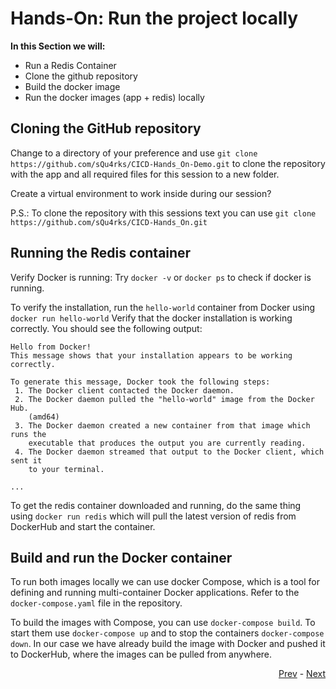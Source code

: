 # Hands-On: Run the project locally

**In this Section we will:**
* Run a Redis Container
* Clone the github repository
* Build the docker image
* Run the docker images (app + redis) locally

## Cloning the GitHub repository

Change to a directory of your preference and use `git clone https://github.com/sQu4rks/CICD-Hands_On-Demo.git`  to clone the repository with the app and all required files for this session to a new folder.

Create a virtual environment to work inside during our session?

P.S.: To clone the repository with this sessions text you can use `git clone https://github.com/sQu4rks/CICD-Hands_On.git`

## Running the Redis container

Verify Docker is running:
Try `docker -v` or `docker ps` to check if docker is running.

To verify the installation, run the `hello-world` container from Docker using `docker run hello-world`
Verify that the docker installation is working correctly. You should see the following output:

```
Hello from Docker!
This message shows that your installation appears to be working correctly.

To generate this message, Docker took the following steps:
 1. The Docker client contacted the Docker daemon.
 2. The Docker daemon pulled the "hello-world" image from the Docker Hub.
    (amd64)
 3. The Docker daemon created a new container from that image which runs the
    executable that produces the output you are currently reading.
 4. The Docker daemon streamed that output to the Docker client, which sent it
    to your terminal.

...
```

To get the redis container downloaded and running, do the same thing using `docker run redis` which will pull the latest version of redis from DockerHub and start the container.

## Build and run the Docker container

To run both images locally we can use docker Compose, which is a tool for defining and running multi-container Docker applications. Refer to the `docker-compose.yaml` file in the repository. 

To build the images with Compose, you can use `docker-compose build`. To start them use `docker-compose up` and to stop the containers `docker-compose down`. In our case we have already build the image with Docker and pushed it to DockerHub, where the images can be pulled from anywhere.



<div align="right">
   
   [Prev](02_intro-to-code.md) - [Next](04_intro-to-deployments.md)
</div>
